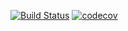 [![Build Status](https://travis-ci.com/joaoabrodrigues/reclameaqui-complains.svg?token=2WXQAHfxSwzqWyLWSKr7&branch=master)](https://travis-ci.com/joaoabrodrigues/reclameaqui-complains)
[![codecov](https://codecov.io/gh/joaoabrodrigues/reclameaqui-complains/branch/master/graph/badge.svg?token=O18oyaRiif)](https://codecov.io/gh/joaoabrodrigues/reclameaqui-complains)
